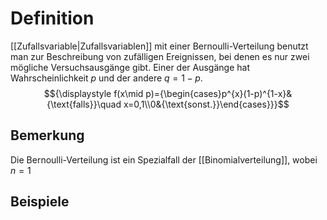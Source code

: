 # Definition
[[Zufallsvariable|Zufallsvariablen]] mit einer Bernoulli-Verteilung benutzt man zur Beschreibung von zufälligen Ereignissen, bei denen es nur zwei mögliche Versuchsausgänge gibt. Einer der Ausgänge hat Wahrscheinlichkeit $p$ und der andere $q = 1-p$.
$${\displaystyle f(x\mid p)={\begin{cases}p^{x}(1-p)^{1-x}&{\text{falls}}\quad x=0,1\\0&{\text{sonst.}}\end{cases}}}$$
## Bemerkung
Die Bernoulli-Verteilung ist ein Spezialfall der [[Binomialverteilung]], wobei $n=1$
## Beispiele
